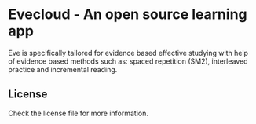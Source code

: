 # Evecloud - An open source learning app
Eve is specifically tailored for evidence based effective studying with help of evidence based methods such as: spaced repetition (SM2), interleaved practice and incremental reading.
## License
Check the license file for more information.